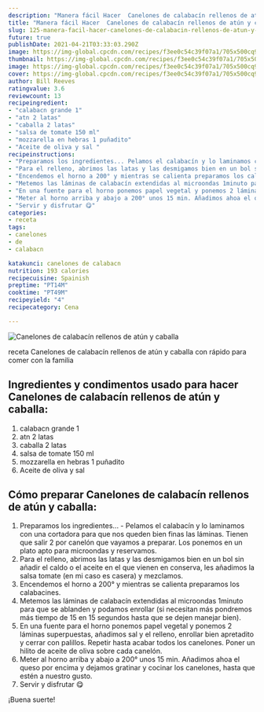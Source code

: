 ```yaml
---
description: "Manera fácil Hacer  Canelones de calabacín rellenos de atún y caballa"
title: "Manera fácil Hacer  Canelones de calabacín rellenos de atún y caballa"
slug: 125-manera-facil-hacer-canelones-de-calabacin-rellenos-de-atun-y-caballa
future: true
publishDate: 2021-04-21T03:33:03.290Z
image: https://img-global.cpcdn.com/recipes/f3ee0c54c39f07a1/705x500cq90/canelones-de-calabacin-rellenos-de-atun-y-caballa-foto-principal.jpg
thumbnail: https://img-global.cpcdn.com/recipes/f3ee0c54c39f07a1/705x500cq90/canelones-de-calabacin-rellenos-de-atun-y-caballa-foto-principal.jpg
image: https://img-global.cpcdn.com/recipes/f3ee0c54c39f07a1/705x500cq90/canelones-de-calabacin-rellenos-de-atun-y-caballa-foto-principal.jpg
cover: https://img-global.cpcdn.com/recipes/f3ee0c54c39f07a1/705x500cq90/canelones-de-calabacin-rellenos-de-atun-y-caballa-foto-principal.jpg
author: Bill Reeves
ratingvalue: 3.6
reviewcount: 13
recipeingredient:
- "calabacn grande 1"
- "atn 2 latas"
- "caballa 2 latas"
- "salsa de tomate 150 ml"
- "mozzarella en hebras 1 puñadito"
- "Aceite de oliva y sal "
recipeinstructions:
- "Preparamos los ingredientes... Pelamos el calabacín y lo laminamos con una cortadora para que nos queden bien finas las láminas. Tienen que salir 2 por canelón que vayamos a preparar. Los ponemos en un plato apto para microondas y reservamos."
- "Para el relleno, abrimos las latas y las desmigamos bien en un bol sin añadir el caldo o el aceite en el que vienen en conserva, les añadimos la salsa tomate (en mi caso es casera) y mezclamos."
- "Encendemos el horno a 200° y mientras se calienta preparamos los calabacines."
- "Metemos las láminas de calabacín extendidas al microondas 1minuto para que se ablanden y podamos enrollar (si necesitan más pondremos más tiempo de 15 en 15 segundos hasta que se dejen manejar bien)."
- "En una fuente para el horno ponemos papel vegetal y ponemos 2 láminas superpuestas, añadimos sal y el relleno, enrollar bien apretadito y cerrar con palillos. Repetir hasta acabar todos los canelones. Poner un hilito de aceite de oliva sobre cada canelón."
- "Meter al horno arriba y abajo a 200° unos 15 min. Añadimos ahoa el queso por encima y dejamos gratinar y cocinar los canelones, hasta que estén a nuestro gusto."
- "Servir y disfrutar 😋"
categories:
- receta
tags:
- canelones
- de
- calabacn

katakunci: canelones de calabacn 
nutrition: 193 calories
recipecuisine: Spainish
preptime: "PT14M"
cooktime: "PT49M"
recipeyield: "4"
recipecategory: Cena

---
```



![Canelones de calabacín rellenos de atún y caballa](https://img-global.cpcdn.com/recipes/f3ee0c54c39f07a1/705x500cq90/canelones-de-calabacin-rellenos-de-atun-y-caballa-foto-principal.jpg)

receta Canelones de calabacín rellenos de atún y caballa con rápido para comer con la familia

<!--inarticleads1-->

## Ingredientes y condimentos usado para hacer Canelones de calabacín rellenos de atún y caballa:

1. calabacn grande 1
1. atn 2 latas
1. caballa 2 latas
1. salsa de tomate 150 ml
1. mozzarella en hebras 1 puñadito
1. Aceite de oliva y sal 



<!--inarticleads2-->

## Cómo preparar Canelones de calabacín rellenos de atún y caballa:

1. Preparamos los ingredientes... - Pelamos el calabacín y lo laminamos con una cortadora para que nos queden bien finas las láminas. Tienen que salir 2 por canelón que vayamos a preparar. Los ponemos en un plato apto para microondas y reservamos.
1. Para el relleno, abrimos las latas y las desmigamos bien en un bol sin añadir el caldo o el aceite en el que vienen en conserva, les añadimos la salsa tomate (en mi caso es casera) y mezclamos.
1. Encendemos el horno a 200° y mientras se calienta preparamos los calabacines.
1. Metemos las láminas de calabacín extendidas al microondas 1minuto para que se ablanden y podamos enrollar (si necesitan más pondremos más tiempo de 15 en 15 segundos hasta que se dejen manejar bien).
1. En una fuente para el horno ponemos papel vegetal y ponemos 2 láminas superpuestas, añadimos sal y el relleno, enrollar bien apretadito y cerrar con palillos. Repetir hasta acabar todos los canelones. Poner un hilito de aceite de oliva sobre cada canelón.
1. Meter al horno arriba y abajo a 200° unos 15 min. Añadimos ahoa el queso por encima y dejamos gratinar y cocinar los canelones, hasta que estén a nuestro gusto.
1. Servir y disfrutar 😋



¡Buena suerte!

